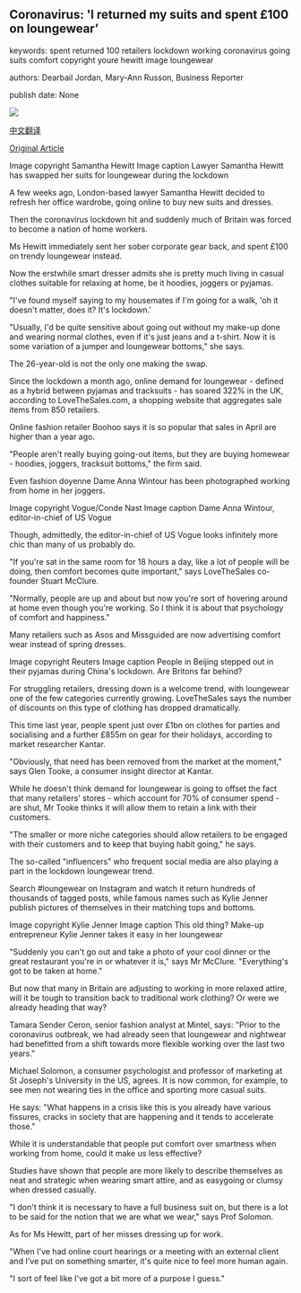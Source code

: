 ## Coronavirus: 'I returned my suits and spent £100 on loungewear’

keywords: spent returned 100 retailers lockdown working coronavirus going suits comfort copyright youre hewitt image loungewear

authors: Dearbail Jordan, Mary-Ann Russon, Business Reporter

publish date: None

![](https://ichef.bbci.co.uk/news/1024/branded_news/114D3/production/_111976807_mediaitem111976802.jpg)

[中文翻译](Coronavirus%3A%20%27I%20returned%20my%20suits%20and%20spent%20%C2%A3100%20on%20loungewear%E2%80%99_zh.md)

[Original Article](https://www.bbc.com/news/business-52388944)

Image copyright Samantha Hewitt Image caption Lawyer Samantha Hewitt has swapped her suits for loungewear during the lockdown

A few weeks ago, London-based lawyer Samantha Hewitt decided to refresh her office wardrobe, going online to buy new suits and dresses.

Then the coronavirus lockdown hit and suddenly much of Britain was forced to become a nation of home workers.

Ms Hewitt immediately sent her sober corporate gear back, and spent £100 on trendy loungewear instead.

Now the erstwhile smart dresser admits she is pretty much living in casual clothes suitable for relaxing at home, be it hoodies, joggers or pyjamas.

"I've found myself saying to my housemates if I'm going for a walk, 'oh it doesn't matter, does it? It's lockdown.'

"Usually, I'd be quite sensitive about going out without my make-up done and wearing normal clothes, even if it's just jeans and a t-shirt. Now it is some variation of a jumper and loungewear bottoms," she says.

The 26-year-old is not the only one making the swap.

Since the lockdown a month ago, online demand for loungewear - defined as a hybrid between pyjamas and tracksuits - has soared 322% in the UK, according to LoveTheSales.com, a shopping website that aggregates sale items from 850 retailers.

Online fashion retailer Boohoo says it is so popular that sales in April are higher than a year ago.

"People aren't really buying going-out items, but they are buying homewear - hoodies, joggers, tracksuit bottoms," the firm said.

Even fashion doyenne Dame Anna Wintour has been photographed working from home in her joggers.

Image copyright Vogue/Conde Nast Image caption Dame Anna Wintour, editor-in-chief of US Vogue

Though, admittedly, the editor-in-chief of US Vogue looks infinitely more chic than many of us probably do.

"If you're sat in the same room for 18 hours a day, like a lot of people will be doing, then comfort becomes quite important," says LoveTheSales co-founder Stuart McClure.

"Normally, people are up and about but now you're sort of hovering around at home even though you're working. So I think it is about that psychology of comfort and happiness."

Many retailers such as Asos and Missguided are now advertising comfort wear instead of spring dresses.

Image copyright Reuters Image caption People in Beijing stepped out in their pyjamas during China's lockdown. Are Britons far behind?

For struggling retailers, dressing down is a welcome trend, with loungewear one of the few categories currently growing. LoveTheSales says the number of discounts on this type of clothing has dropped dramatically.

This time last year, people spent just over £1bn on clothes for parties and socialising and a further £855m on gear for their holidays, according to market researcher Kantar.

"Obviously, that need has been removed from the market at the moment," says Glen Tooke, a consumer insight director at Kantar.

While he doesn't think demand for loungewear is going to offset the fact that many retailers' stores - which account for 70% of consumer spend - are shut, Mr Tooke thinks it will allow them to retain a link with their customers.

"The smaller or more niche categories should allow retailers to be engaged with their customers and to keep that buying habit going," he says.

The so-called "influencers" who frequent social media are also playing a part in the lockdown loungewear trend.

Search \#loungewear on Instagram and watch it return hundreds of thousands of tagged posts, while famous names such as Kylie Jenner publish pictures of themselves in their matching tops and bottoms.

Image copyright Kylie Jenner Image caption This old thing? Make-up entrepreneur Kylie Jenner takes it easy in her loungewear

"Suddenly you can't go out and take a photo of your cool dinner or the great restaurant you're in or whatever it is," says Mr McClure. "Everything's got to be taken at home."

But now that many in Britain are adjusting to working in more relaxed attire, will it be tough to transition back to traditional work clothing? Or were we already heading that way?

Tamara Sender Ceron, senior fashion analyst at Mintel, says: "Prior to the coronavirus outbreak, we had already seen that loungewear and nightwear had benefitted from a shift towards more flexible working over the last two years."

Michael Solomon, a consumer psychologist and professor of marketing at St Joseph's University in the US, agrees. It is now common, for example, to see men not wearing ties in the office and sporting more casual suits.

He says: "What happens in a crisis like this is you already have various fissures, cracks in society that are happening and it tends to accelerate those."

While it is understandable that people put comfort over smartness when working from home, could it make us less effective?

Studies have shown that people are more likely to describe themselves as neat and strategic when wearing smart attire, and as easygoing or clumsy when dressed casually.

"I don't think it is necessary to have a full business suit on, but there is a lot to be said for the notion that we are what we wear," says Prof Solomon.

As for Ms Hewitt, part of her misses dressing up for work.

"When I've had online court hearings or a meeting with an external client and I've put on something smarter, it's quite nice to feel more human again.

"I sort of feel like I've got a bit more of a purpose I guess."
